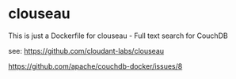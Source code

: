 # clouseau
This is just a Dockerfile for clouseau - Full text search for CouchDB 

see: https://github.com/cloudant-labs/clouseau

https://github.com/apache/couchdb-docker/issues/8
